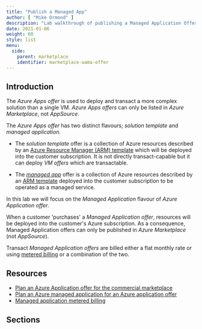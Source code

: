 ```yaml
---
title: "Publish a Managed App"
author: [ "Mike Ormond" ]
description: "Lab walkthrough of publishing a Managed Application Offer"
date: 2021-01-06
weight: 60
style: list
menu:
  side:
    parent: marketplace
    identifier: marketplace-aama-offer
---
```


## Introduction

The *Azure Apps offer* is used to deploy and transact a more complex solution than a single VM. *Azure Apps offers* can only be listed in *Azure Marketplace*, not *AppSource*.

The *Azure Apps offer* has two distinct flavours; *solution template* and *managed application*.

* The *solution template* offer is a collection of Azure resources described by an [Azure Resource Manager (ARM) template](https://docs.microsoft.com/azure/azure-resource-manager/templates/overview) which will be deployed into the customer subscription. It is not directly transact-capable but it can deploy *VM offers* which are transactable.

* The *[managed app](https://docs.microsoft.com/azure/azure-resource-manager/managed-applications/overview)* offer is a collection of Azure resources described by an [ARM template](https://docs.microsoft.com/azure/azure-resource-manager/templates/overview) deployed into the customer subscription to be operated as a managed service.

In this lab we will focus on the *Managed Application* flavour of *Azure Application offer*.

When a customer 'purchases' a *Managed Application offer*, resources will be deployed into the customer's Azure subscription. As a consequence, Managed Application offers can only be published in *Azure Marketplace* (not *AppSource*).

Transact *Managed Application offers* are billed either a flat monthly rate or using [metered billing](https://docs.microsoft.com/azure/marketplace/azure-app-metered-billing) or a combination of the two.

## Resources

* [Plan an Azure Application offer for the commercial marketplace](https://docs.microsoft.com/azure/marketplace/plan-azure-application-offer)
* [Plan an Azure managed application for an Azure application offer](https://docs.microsoft.com/azure/marketplace/plan-azure-app-managed-app)
* [Managed application metered billing](https://docs.microsoft.com/azure/marketplace/azure-app-metered-billing)

## Sections
